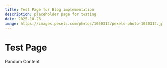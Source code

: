 ```yaml
---
title: Test Page for Blog implementation
description: placeholder page for testing
date: 2025-10-26
image: https://images.pexels.com/photos/1050312/pexels-photo-1050312.jpeg?auto=compress&cs=tinysrgb&w=1260&h=750&dpr=1
---
```


# Test Page 

Random Content
